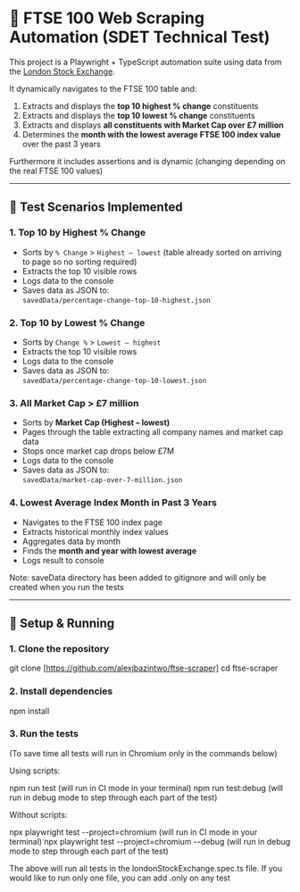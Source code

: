 # 🎯 FTSE 100 Web Scraping Automation (SDET Technical Test)

This project is a Playwright + TypeScript automation suite using data from the [London Stock Exchange](https://www.londonstockexchange.com/).

It dynamically navigates to the FTSE 100 table and:
1. Extracts and displays the **top 10 highest % change** constituents
2. Extracts and displays the **top 10 lowest % change** constituents
3. Extracts and displays **all constituents with Market Cap over £7 million**
4. Determines the **month with the lowest average FTSE 100 index value** over the past 3 years

Furthermore it includes assertions and is dynamic (changing depending on the real FTSE 100 values)

---

## 🧪 Test Scenarios Implemented

### 1. Top 10 by **Highest % Change**

- Sorts by `% Change` > `Highest – lowest` (table already sorted on arriving to page so no sorting required)
- Extracts the top 10 visible rows
- Logs data to the console
- Saves data as JSON to:  
  `savedData/percentage-change-top-10-highest.json`

### 2. Top 10 by **Lowest % Change**

- Sorts by `Change %` > `Lowest – highest`
- Extracts the top 10 visible rows
- Logs data to the console
- Saves data as JSON to:  
  `savedData/percentage-change-top-10-lowest.json`

### 3. All **Market Cap > £7 million**

- Sorts by **Market Cap (Highest – lowest)**
- Pages through the table extracting all company names and market cap data
- Stops once market cap drops below £7M
- Logs data to the console
- Saves data as JSON to:  
  `savedData/market-cap-over-7-million.json`


### 4. **Lowest Average Index Month in Past 3 Years**

- Navigates to the FTSE 100 index page
- Extracts historical monthly index values
- Aggregates data by month
- Finds the **month and year with lowest average**
- Logs result to console

Note: saveData directory has been added to gitignore and will only be created when you run the tests

---

## 🔧 Setup & Running

### 1. Clone the repository

git clone [https://github.com/alexjbazintwo/ftse-scraper]
cd ftse-scraper



### 2. Install dependencies

npm install



### 3. Run the tests

(To save time all tests will run in Chromium only in the commands below)

Using scripts:

npm run test (will run in CI mode in your terminal)
npm run test:debug (will run in debug mode to step through each part of the test)

Without scripts:

npx playwright test --project=chromium (will run in CI mode in your terminal)
npx playwright test --project=chromium --debug (will run in debug mode to step through each part of the test)

The above will run all tests in the londonStockExchange.spec.ts file. If you would like to run only one file, you can add .only on any test





